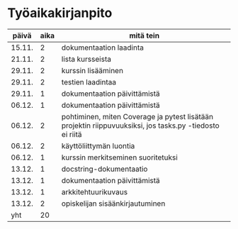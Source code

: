 # Työaikakirjanpito

| päivä | aika | mitä tein |
| --- | --- | --- |
| 15.11. | 2 | dokumentaation laadinta |
| 21.11. | 2 | lista kursseista |
| 29.11. | 2 | kurssin lisääminen |
| 29.11. | 2 | testien laadintaa |
| 29.11. | 1 | dokumentaation päivittämistä |
| 06.12. | 1 | dokumentaation päivittämistä |
| 06.12. | 2 | pohtiminen, miten Coverage ja pytest lisätään projektin riippuvuuksiksi, jos tasks.py -tiedosto ei riitä |
| 06.12. | 2 | käyttöliittymän luontia |
| 06.12. | 1 | kurssin merkitseminen suoritetuksi |
| 13.12. | 1 | docstring-dokumentaatio |
| 13.12. | 1 | dokumentaation päivittämistä |
| 13.12. | 1 | arkkitehtuurikuvaus |
| 13.12. | 2 | opiskelijan sisäänkirjautuminen |
| yht | 20 | |
